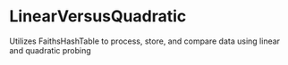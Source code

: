 # LinearVersusQuadratic
Utilizes FaithsHashTable to process, store, and compare data using linear and quadratic probing
